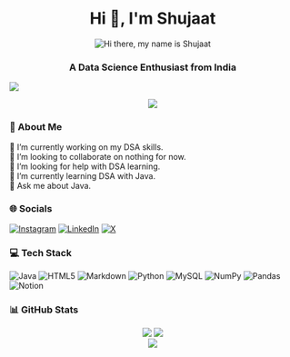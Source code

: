 <h1 align="center">Hi 👋, I'm Shujaat</h1>
<div align="center">
  <img src="https://sshrizvi.github.io/sshrizvi/animated-greeting.svg" alt="Hi there, my name is Shujaat">
</div>


<h3 align="center">A Data Science Enthusiast from India</h3>

[![](https://visitcount.itsvg.in/api?id=sshrizvi&icon=0&color=3)](https://visitcount.itsvg.in)

<div align="center">
  <img src="https://media2.giphy.com/media/v1.Y2lkPTc5MGI3NjExankxaHVrMWJhYnE1c2Rtb3hrMG1oMDN3a2F1YTdyYWxlMjI4N3JheiZlcD12MV9pbnRlcm5hbF9naWZfYnlfaWQmY3Q9Zw/5dYeglPmPC5lL7xYhs/giphy.webp"/>
</div>


### 💫 About Me
🔭 I’m currently working on my DSA skills.<br>👯 I’m looking to collaborate on nothing for now.<br>🤝 I’m looking for help with DSA learning.<br>🌱 I’m currently learning DSA with Java.<br>💬 Ask me about Java.


### 🌐 Socials
[![Instagram](https://img.shields.io/badge/Instagram-%23E4405F.svg?logo=Instagram&logoColor=white)](https://instagram.com/abbas.ipynb) [![LinkedIn](https://img.shields.io/badge/LinkedIn-%230077B5.svg?logo=linkedin&logoColor=white)](https://linkedin.com/in/sshrizvi) [![X](https://img.shields.io/badge/X-black.svg?logo=X&logoColor=white)](https://x.com/thesshrizvi) 

### 💻 Tech Stack
![Java](https://img.shields.io/badge/java-%23ED8B00.svg?style=for-the-badge&logo=openjdk&logoColor=white) ![HTML5](https://img.shields.io/badge/html5-%23E34F26.svg?style=for-the-badge&logo=html5&logoColor=white) ![Markdown](https://img.shields.io/badge/markdown-%23000000.svg?style=for-the-badge&logo=markdown&logoColor=white) ![Python](https://img.shields.io/badge/python-3670A0?style=for-the-badge&logo=python&logoColor=ffdd54) ![MySQL](https://img.shields.io/badge/mysql-4479A1.svg?style=for-the-badge&logo=mysql&logoColor=white) ![NumPy](https://img.shields.io/badge/numpy-%23013243.svg?style=for-the-badge&logo=numpy&logoColor=white) ![Pandas](https://img.shields.io/badge/pandas-%23150458.svg?style=for-the-badge&logo=pandas&logoColor=white) ![Notion](https://img.shields.io/badge/Notion-%23000000.svg?style=for-the-badge&logo=notion&logoColor=white)


### 📊 GitHub Stats
<div align="center">
  <img src="https://github-readme-stats.vercel.app/api?username=sshrizvi&theme=github_dark&hide_border=true&include_all_commits=false&count_private=false"/>
  <img src="https://github-readme-streak-stats.herokuapp.com/?user=sshrizvi&theme=github_dark&hide_border=true" /><br/>
  <img src="https://github-readme-stats.vercel.app/api/top-langs/?username=sshrizvi&theme=github_dark&hide_border=true&include_all_commits=false&count_private=false&layout=compact" />
</div>

<!-- Proudly created with GPRM ( https://gprm.itsvg.in ) -->
